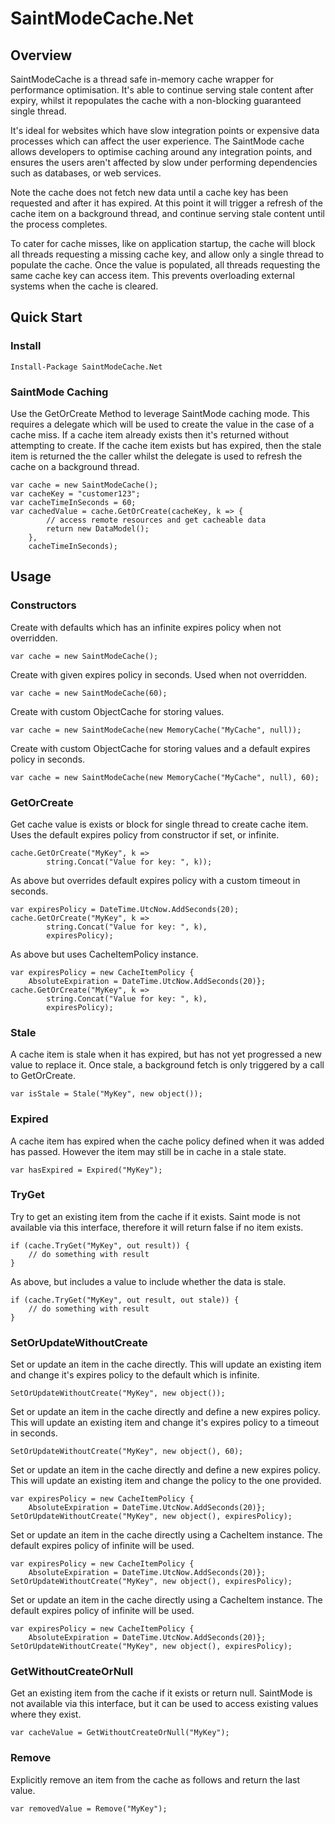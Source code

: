 # SaintModeCache.Net 
## Overview 
SaintModeCache is a thread safe in-memory cache wrapper for performance optimisation. It's able to continue serving stale content after expiry, whilst it repopulates the cache with a non-blocking guaranteed single thread. 
 
It's ideal for websites which have slow integration points or expensive data processes which can affect the user experience. The SaintMode cache allows developers to optimise caching around any integration points, and ensures the users aren't affected by slow under performing dependencies such as databases, or web services. 
 
Note the cache does not fetch new data until a cache key has been requested and after it has expired. At this point it will trigger a refresh of the cache item on a background thread, and continue serving stale content until the process completes. 
 
To cater for cache misses, like on application startup, the cache will block all threads requesting a missing cache key, and allow only a single thread to populate the cache. Once the value is populated, all threads requesting the same cache key can access item. This prevents overloading external systems when the cache is cleared. 
 
## Quick Start 
### Install 
```  
Install-Package SaintModeCache.Net 
``` 
### SaintMode Caching 
Use the GetOrCreate Method to leverage SaintMode caching mode. This requires a delegate which will be used to create the value in the case of a cache miss. If a cache item already exists then it's returned without attempting to create. If the cache item exists but has expired, then the stale item is returned the the caller whilst the delegate is used to refresh the cache on a background thread. 
``` 
var cache = new SaintModeCache(); 
var cacheKey = "customer123"; 
var cacheTimeInSeconds = 60; 
var cachedValue = cache.GetOrCreate(cacheKey, k => { 
        // access remote resources and get cacheable data 
        return new DataModel(); 
    }, 
    cacheTimeInSeconds); 
``` 
## Usage 
### Constructors 
Create with defaults which has an infinite expires policy when not overridden. 
``` CSharpe 
var cache = new SaintModeCache(); 
``` 
Create with given expires policy in seconds. Used when not overridden. 
``` CSharpe 
var cache = new SaintModeCache(60); 
``` 
Create with custom ObjectCache for storing values. 
``` CSharpe 
var cache = new SaintModeCache(new MemoryCache("MyCache", null)); 
``` 
Create with custom ObjectCache for storing values and a default expires policy in seconds. 
``` CSharpe 
var cache = new SaintModeCache(new MemoryCache("MyCache", null), 60); 
``` 
### GetOrCreate 
Get cache value is exists or block for single thread to create cache item. Uses the default expires policy from constructor if set, or infinite. 
``` CSharpe 
cache.GetOrCreate("MyKey", k => 
        string.Concat("Value for key: ", k)); 
``` 
As above but overrides default expires policy with a custom timeout in seconds.        
``` CSharpe 
var expiresPolicy = DateTime.UtcNow.AddSeconds(20); 
cache.GetOrCreate("MyKey", k => 
        string.Concat("Value for key: ", k), 
        expiresPolicy); 
```         
As above but uses CacheItemPolicy instance.  
``` CSharpe 
var expiresPolicy = new CacheItemPolicy {  
    AbsoluteExpiration = DateTime.UtcNow.AddSeconds(20)}; 
cache.GetOrCreate("MyKey", k => 
        string.Concat("Value for key: ", k), 
        expiresPolicy); 
``` 
### Stale 
A cache item is stale when it has expired, but has not yet progressed a new value to replace it. Once stale, a background fetch is only triggered by a call to GetOrCreate. 
``` CSharpe 
var isStale = Stale("MyKey", new object()); 
``` 
### Expired 
A cache item has expired when the cache policy defined when it was added has passed. However the item may still be in cache in a stale state. 
``` CSharpe 
var hasExpired = Expired("MyKey"); 
``` 
### TryGet 
Try to get an existing item from the cache if it exists. Saint mode is not available via this interface, therefore it will return false if no item exists. 
``` CSharpe 
if (cache.TryGet("MyKey", out result)) { 
    // do something with result 
} 
``` 
As above, but includes a value to include whether the data is stale. 
``` CSharpe 
if (cache.TryGet("MyKey", out result, out stale)) { 
    // do something with result 
} 
``` 
### SetOrUpdateWithoutCreate 
Set or update an item in the cache directly. This will update an existing item and change it's expires policy to the default which is infinite. 
``` CSharpe 
SetOrUpdateWithoutCreate("MyKey", new object()); 
``` 
Set or update an item in the cache directly and define a new expires policy. This will update an existing item and change it's expires policy to a timeout in seconds. 
``` CSharpe 
SetOrUpdateWithoutCreate("MyKey", new object(), 60); 
``` 
Set or update an item in the cache directly and define a new expires policy. This will update an existing item and change the policy to the one provided. 
``` CSharpe 
var expiresPolicy = new CacheItemPolicy {  
    AbsoluteExpiration = DateTime.UtcNow.AddSeconds(20)}; 
SetOrUpdateWithoutCreate("MyKey", new object(), expiresPolicy); 
``` 
Set or update an item in the cache directly using a CacheItem instance. The default expires policy of infinite will be used. 
``` CSharpe 
var expiresPolicy = new CacheItemPolicy {  
    AbsoluteExpiration = DateTime.UtcNow.AddSeconds(20)}; 
SetOrUpdateWithoutCreate("MyKey", new object(), expiresPolicy); 
``` 
Set or update an item in the cache directly using a CacheItem instance. The default expires policy of infinite will be used. 
``` CSharpe 
var expiresPolicy = new CacheItemPolicy {  
    AbsoluteExpiration = DateTime.UtcNow.AddSeconds(20)}; 
SetOrUpdateWithoutCreate("MyKey", new object(), expiresPolicy); 
``` 
### GetWithoutCreateOrNull 
Get an existing item from the cache if it exists or return null. SaintMode is not available via this interface, but it can be used to access existing values where they exist. 
``` CSharpe 
var cacheValue = GetWithoutCreateOrNull("MyKey"); 
``` 
### Remove 
Explicitly remove an item from the cache as follows and return the last value. 
``` CSharpe 
var removedValue = Remove("MyKey"); 
``` 